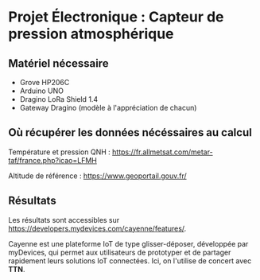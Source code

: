 # Projet Électronique : Capteur de pression atmosphérique

## Matériel nécessaire

* Grove HP206C
* Arduino UNO
* Dragino LoRa Shield 1.4
* Gateway Dragino (modèle à l'appréciation de chacun)

## Où récupérer les données nécéssaires au calcul

Température et pression QNH : https://fr.allmetsat.com/metar-taf/france.php?icao=LFMH

Altitude de référence : https://www.geoportail.gouv.fr/

## Résultats

Les résultats sont accessibles sur https://developers.mydevices.com/cayenne/features/.

Cayenne est une plateforme IoT de type glisser-déposer, développée par myDevices, qui permet aux utilisateurs de prototyper et de partager rapidement leurs solutions IoT connectées. Ici, on l'utilise de concert avec __TTN__.
